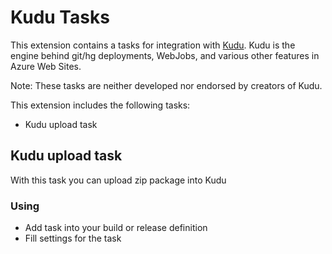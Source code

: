 # Kudu Tasks

This extension contains a tasks for integration with [Kudu](https://github.com/projectkudu/kudu). Kudu is the engine behind git/hg deployments, WebJobs, and various other features in Azure Web Sites.

Note: These tasks are neither developed nor endorsed by creators of Kudu.

This extension includes the following tasks:
* Kudu upload task

## Kudu upload task
With this task you can upload zip package into Kudu

### Using
* Add task into your build or release definition
* Fill settings for the task
